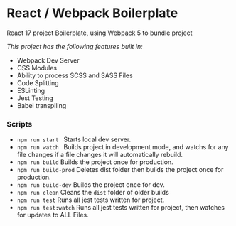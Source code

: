 # React / Webpack Boilerplate

React 17 project Boilerplate, using Webpack 5 to bundle project

*This project has the following features built in:*
- Webpack Dev Server
- CSS Modules
- Ability to process SCSS and SASS Files
- Code Splitting
- ESLinting
- Jest Testing
- Babel transpiling

### Scripts
- ```npm run start ```
Starts local dev server. 
- ```npm run watch ```
Builds project in development mode, and watchs for any file changes if a file changes it will automatically rebuild.
- ```npm run build```
Builds the project once for production.
- ```npm run build-prod```
Deletes dist folder then builds the project once for production.
- ```npm run build-dev```
Builds the project once for dev.
- ```npm run clean```
Cleans the `dist` folder of older builds
- ```npm run test```
Runs all jest tests written for project.
- ```npm run test:watch```
Runs all jest tests written for project, then watches for updates to ALL Files.



